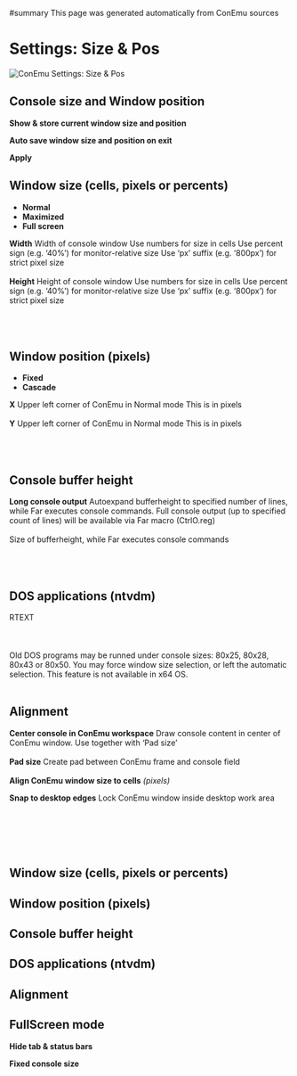 ﻿#summary This page was generated automatically from ConEmu sources
<a href='Hidden comment:  IDD_SPG_WNDSIZEPOS '></a>
# Settings: Size & Pos #
<img src='http://conemu-maximus5.googlecode.com/svn/files/Settings-SizePos.png' title='ConEmu Settings: Size & Pos'>



<h2>Console size and Window position</h2>

<b>Show & store current window size and position</b>

<b>Auto save window size and position on exit</b>

<b>Apply</b>

<h2>Window size (cells, pixels or percents)</h2>



<ul><li><b>Normal</b>
</li><li><b>Maximized</b>
</li><li><b>Full screen</b></li></ul>




<b>Width</b> Width of console window Use numbers for size in cells Use percent sign (e.g. ‘40%’) for monitor-relative size Use ‘px’ suffix (e.g. ‘800px’) for strict pixel size<br>
<br>
<b>Height</b> Height of console window Use numbers for size in cells Use percent sign (e.g. ‘40%’) for monitor-relative size Use ‘px’ suffix (e.g. ‘800px’) for strict pixel size<br>
<br>
<br>
<br>
<h2>Window position (pixels)</h2>



<ul><li><b>Fixed</b>
</li><li><b>Cascade</b></li></ul>




<b>X</b> Upper left corner of ConEmu in Normal mode This is in pixels<br>
<br>
<b>Y</b> Upper left corner of ConEmu in Normal mode This is in pixels<br>
<br>
<br>
<br>
<h2>Console buffer height</h2>

<b>Long console output</b> Autoexpand bufferheight to specified number of lines, while Far executes console commands. Full console output (up to specified count of lines) will be available via Far macro (CtrlO.reg)<br>
<br>
Size of bufferheight, while Far executes console commands<br>
<br>
<br>
<br>
<h2>DOS applications (ntvdm)</h2>



RTEXT<br>
<br>
<br>
<br>
Old DOS programs may be runned under console sizes: 80x25, 80x28, 80x43 or 80x50. You may force window size selection, or left the automatic selection. This feature is not available in x64 OS.<br>
<br>
<h2>Alignment</h2>

<b>Center console in ConEmu workspace</b> Draw console content in center of ConEmu window. Use together with ‘Pad size’<br>
<br>
<b>Pad size</b> Create pad between ConEmu frame and console field<br>
<br>
<b>Align ConEmu window size to cells</b> <i>(pixels)</i>

<b>Snap to desktop edges</b> Lock ConEmu window inside desktop work area<br>
<br>
<br>
<br>
<br>
<br>
<h2>Window size (cells, pixels or percents)</h2>





<h2>Window position (pixels)</h2>





<h2>Console buffer height</h2>





<h2>DOS applications (ntvdm)</h2>





<h2>Alignment</h2>





<h2>FullScreen mode</h2>

<b>Hide tab & status bars</b>

<b>Fixed console size</b>







